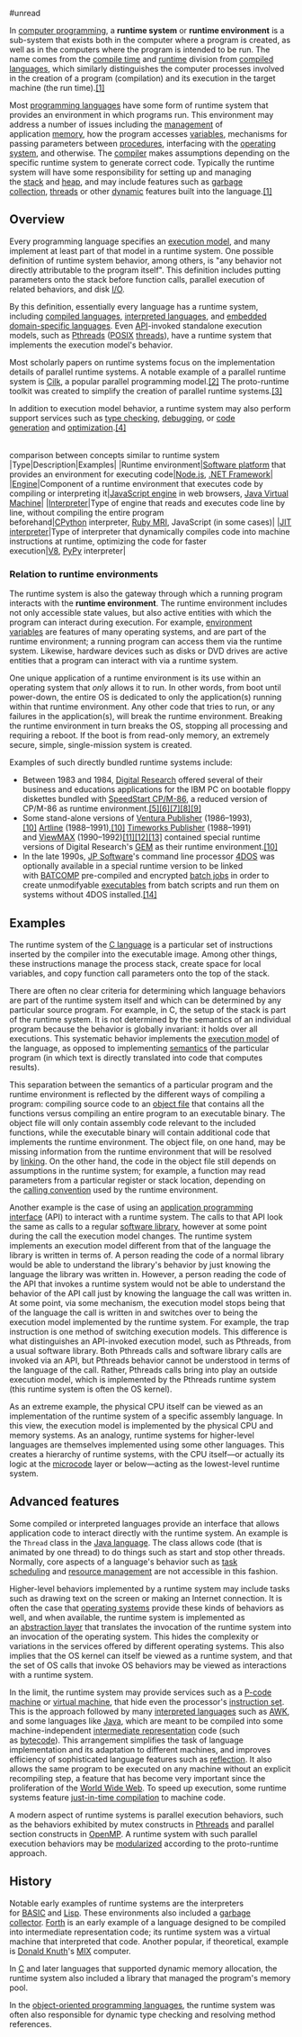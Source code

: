 #unread

In [computer programming](https://en.wikipedia.org/wiki/Computer_programming "Computer programming"), a **runtime system** or **runtime environment** is a sub-system that exists both in the computer where a program is created, as well as in the computers where the program is intended to be run. The name comes from the [compile time](https://en.wikipedia.org/wiki/Compile_time "Compile time") and [runtime](https://en.wikipedia.org/wiki/Runtime_(program_lifecycle_phase) "Runtime (program lifecycle phase)") division from [compiled languages](https://en.wikipedia.org/wiki/Compiled_language "Compiled language"), which similarly distinguishes the computer processes involved in the creation of a program (compilation) and its execution in the target machine (the run time).[[1]](https://en.wikipedia.org/wiki/Runtime_system#cite_note-Aho_2007-1)

Most [programming languages](https://en.wikipedia.org/wiki/Programming_language "Programming language") have some form of runtime system that provides an environment in which programs run. This environment may address a number of issues including the [management](https://en.wikipedia.org/wiki/Memory_management "Memory management") of application [memory](https://en.wikipedia.org/wiki/Computer_memory "Computer memory"), how the program accesses [variables](https://en.wikipedia.org/wiki/Variable_(computer_science) "Variable (computer science)"), mechanisms for passing parameters between [procedures](https://en.wikipedia.org/wiki/Subroutine "Subroutine"), interfacing with the [operating system](https://en.wikipedia.org/wiki/Operating_system "Operating system"), and otherwise. The [compiler](https://en.wikipedia.org/wiki/Compiler "Compiler") makes assumptions depending on the specific runtime system to generate correct code. Typically the runtime system will have some responsibility for setting up and managing the [stack](https://en.wikipedia.org/wiki/Stack_(abstract_data_type) "Stack (abstract data type)") and [heap](https://en.wikipedia.org/wiki/Heap_(data_structure) "Heap (data structure)"), and may include features such as [garbage collection](https://en.wikipedia.org/wiki/Garbage_collection_(computer_science) "Garbage collection (computer science)"), [threads](https://en.wikipedia.org/wiki/Thread_(computing) "Thread (computing)") or other [dynamic](https://en.wikipedia.org/wiki/Dynamic_programming_language "Dynamic programming language") features built into the language.[[1]](https://en.wikipedia.org/wiki/Runtime_system#cite_note-Aho_2007-1)

## Overview

Every programming language specifies an [execution model](https://en.wikipedia.org/wiki/Execution_model "Execution model"), and many implement at least part of that model in a runtime system. One possible definition of runtime system behavior, among others, is "any behavior not directly attributable to the program itself". This definition includes putting parameters onto the stack before function calls, parallel execution of related behaviors, and disk [I/O](https://en.wikipedia.org/wiki/Input/Output "Input/Output").

By this definition, essentially every language has a runtime system, including [compiled languages](https://en.wikipedia.org/wiki/Compiled_language "Compiled language"), [interpreted languages](https://en.wikipedia.org/wiki/Interpreted_language "Interpreted language"), and [embedded domain-specific languages](https://en.wikipedia.org/wiki/Embedded_domain-specific_language "Embedded domain-specific language"). Even [API](https://en.wikipedia.org/wiki/Application_Program_Interface "Application Program Interface")-invoked standalone execution models, such as [Pthreads](https://en.wikipedia.org/wiki/Pthreads "Pthreads") ([POSIX](https://en.wikipedia.org/wiki/POSIX "POSIX") [threads](https://en.wikipedia.org/wiki/Thread_(computing) "Thread (computing)")), have a runtime system that implements the execution model's behavior.

Most scholarly papers on runtime systems focus on the implementation details of parallel runtime systems. A notable example of a parallel runtime system is [Cilk](https://en.wikipedia.org/wiki/Cilk "Cilk"), a popular parallel programming model.[[2]](https://en.wikipedia.org/wiki/Runtime_system#cite_note-Blumofe_1995-2) The proto-runtime toolkit was created to simplify the creation of parallel runtime systems.[[3]](https://en.wikipedia.org/wiki/Runtime_system#cite_note-Proto_2011-3)

In addition to execution model behavior, a runtime system may also perform support services such as [type checking](https://en.wikipedia.org/wiki/Type_checking "Type checking"), [debugging](https://en.wikipedia.org/wiki/Debugging "Debugging"), or [code generation](https://en.wikipedia.org/wiki/Code_generation_(compiler) "Code generation (compiler)") and [optimization](https://en.wikipedia.org/wiki/Code_optimization "Code optimization").[[4]](https://en.wikipedia.org/wiki/Runtime_system#cite_note-Appel_1989-4)

|   |   |   |
|---|---|---|
comparison between concepts similar to runtime system
|Type|Description|Examples|
|Runtime environment|[Software platform](https://en.wikipedia.org/wiki/Computing_platform "Computing platform") that provides an environment for executing code|[Node.js](https://en.wikipedia.org/wiki/Node.js "Node.js"), [.NET Framework](https://en.wikipedia.org/wiki/.NET_Framework ".NET Framework")|
|[Engine](https://en.wikipedia.org/wiki/Software_engine "Software engine")|Component of a runtime environment that executes code by compiling or interpreting it|[JavaScript engine](https://en.wikipedia.org/wiki/JavaScript_engine "JavaScript engine") in web browsers, [Java Virtual Machine](https://en.wikipedia.org/wiki/Java_Virtual_Machine "Java Virtual Machine")|
|[Interpreter](https://en.wikipedia.org/wiki/Interpreter_(computing) "Interpreter (computing)")|Type of engine that reads and executes code line by line, without compiling the entire program beforehand|[CPython](https://en.wikipedia.org/wiki/CPython "CPython") interpreter, [Ruby MRI](https://en.wikipedia.org/wiki/Ruby_MRI "Ruby MRI"), JavaScript (in some cases)|
|[JIT interpreter](https://en.wikipedia.org/wiki/Just-in-time_compilation "Just-in-time compilation")|Type of interpreter that dynamically compiles code into machine instructions at runtime, optimizing the code for faster execution|[V8](https://en.wikipedia.org/wiki/V8_(JavaScript_engine) "V8 (JavaScript engine)"), [PyPy](https://en.wikipedia.org/wiki/PyPy "PyPy") interpreter|

### Relation to runtime environments

The runtime system is also the gateway through which a running program interacts with the **runtime environment**. The runtime environment includes not only accessible state values, but also active entities with which the program can interact during execution. For example, [environment variables](https://en.wikipedia.org/wiki/Environment_variable "Environment variable") are features of many operating systems, and are part of the runtime environment; a running program can access them via the runtime system. Likewise, hardware devices such as disks or DVD drives are active entities that a program can interact with via a runtime system.

One unique application of a runtime environment is its use within an operating system that _only_ allows it to run. In other words, from boot until power-down, the entire OS is dedicated to only the application(s) running within that runtime environment. Any other code that tries to run, or any failures in the application(s), will break the runtime environment. Breaking the runtime environment in turn breaks the OS, stopping all processing and requiring a reboot. If the boot is from read-only memory, an extremely secure, simple, single-mission system is created.

Examples of such directly bundled runtime systems include:

- Between 1983 and 1984, [Digital Research](https://en.wikipedia.org/wiki/Digital_Research "Digital Research") offered several of their business and educations applications for the IBM PC on bootable floppy diskettes bundled with [SpeedStart CP/M-86](https://en.wikipedia.org/wiki/SpeedStart_CP/M-86 "SpeedStart CP/M-86"), a reduced version of CP/M-86 as runtime environment.[[5]](https://en.wikipedia.org/wiki/Runtime_system#cite_note-DRI_1983_SpeedStart-5)[[6]](https://en.wikipedia.org/wiki/Runtime_system#cite_note-DRI_1984_MicroNotes2-6)[[7]](https://en.wikipedia.org/wiki/Runtime_system#cite_note-BYTE_1984-02-7)[[8]](https://en.wikipedia.org/wiki/Runtime_system#cite_note-PCMag_1984-02-8)[[9]](https://en.wikipedia.org/wiki/Runtime_system#cite_note-PCMag_1983-12-9)
- Some stand-alone versions of [Ventura Publisher](https://en.wikipedia.org/wiki/Ventura_Publisher "Ventura Publisher") (1986–1993),[[10]](https://en.wikipedia.org/wiki/Runtime_system#cite_note-Krautter_1999-10) [Artline](https://en.wikipedia.org/wiki/Artline_(illustration_program) "Artline (illustration program)") (1988–1991),[[10]](https://en.wikipedia.org/wiki/Runtime_system#cite_note-Krautter_1999-10) [Timeworks Publisher](https://en.wikipedia.org/wiki/Timeworks_Publisher "Timeworks Publisher") (1988–1991) and [ViewMAX](https://en.wikipedia.org/wiki/ViewMAX "ViewMAX") (1990–1992)[[11]](https://en.wikipedia.org/wiki/Runtime_system#cite_note-Elliott_1999_Differences-11)[[12]](https://en.wikipedia.org/wiki/Runtime_system#cite_note-Paul_1997_DRDOS6UN-12)[[13]](https://en.wikipedia.org/wiki/Runtime_system#cite_note-Paul_1997_NWDOS7UN-13) contained special runtime versions of Digital Research's [GEM](https://en.wikipedia.org/wiki/GEM_(desktop_environment) "GEM (desktop environment)") as their runtime environment.[[10]](https://en.wikipedia.org/wiki/Runtime_system#cite_note-Krautter_1999-10)
- In the late 1990s, [JP Software](https://en.wikipedia.org/wiki/JP_Software "JP Software")'s command line processor [4DOS](https://en.wikipedia.org/wiki/4DOS "4DOS") was optionally available in a special runtime version to be linked with [BATCOMP](https://en.wikipedia.org/wiki/BATCOMP "BATCOMP") pre-compiled and encrypted [batch jobs](https://en.wikipedia.org/wiki/Batch_job "Batch job") in order to create unmodifyable [executables](https://en.wikipedia.org/wiki/Executable "Executable") from batch scripts and run them on systems without 4DOS installed.[[14]](https://en.wikipedia.org/wiki/Runtime_system#cite_note-Georgiev_2008_4DOS-14)

## Examples

The runtime system of the [C language](https://en.wikipedia.org/wiki/C_(programming_language) "C (programming language)") is a particular set of instructions inserted by the compiler into the executable image. Among other things, these instructions manage the process stack, create space for local variables, and copy function call parameters onto the top of the stack.

There are often no clear criteria for determining which language behaviors are part of the runtime system itself and which can be determined by any particular source program. For example, in C, the setup of the stack is part of the runtime system. It is not determined by the semantics of an individual program because the behavior is globally invariant: it holds over all executions. This systematic behavior implements the [execution model](https://en.wikipedia.org/wiki/Execution_model "Execution model") of the language, as opposed to implementing [semantics](https://en.wikipedia.org/wiki/Semantics_(computer_science) "Semantics (computer science)") of the particular program (in which text is directly translated into code that computes results).

This separation between the semantics of a particular program and the runtime environment is reflected by the different ways of compiling a program: compiling source code to an [object file](https://en.wikipedia.org/wiki/Object_file "Object file") that contains all the functions versus compiling an entire program to an executable binary. The object file will only contain assembly code relevant to the included functions, while the executable binary will contain additional code that implements the runtime environment. The object file, on one hand, may be missing information from the runtime environment that will be resolved by [linking](https://en.wikipedia.org/wiki/Linking_(computing) "Linking (computing)"). On the other hand, the code in the object file still depends on assumptions in the runtime system; for example, a function may read parameters from a particular register or stack location, depending on the [calling convention](https://en.wikipedia.org/wiki/Calling_convention "Calling convention") used by the runtime environment.

Another example is the case of using an [application programming interface](https://en.wikipedia.org/wiki/Application_programming_interface "Application programming interface") (API) to interact with a runtime system. The calls to that API look the same as calls to a regular [software library](https://en.wikipedia.org/wiki/Software_library "Software library"), however at some point during the call the execution model changes. The runtime system implements an execution model different from that of the language the library is written in terms of. A person reading the code of a normal library would be able to understand the library's behavior by just knowing the language the library was written in. However, a person reading the code of the API that invokes a runtime system would not be able to understand the behavior of the API call just by knowing the language the call was written in. At some point, via some mechanism, the execution model stops being that of the language the call is written in and switches over to being the execution model implemented by the runtime system. For example, the trap instruction is one method of switching execution models. This difference is what distinguishes an API-invoked execution model, such as Pthreads, from a usual software library. Both Pthreads calls and software library calls are invoked via an API, but Pthreads behavior cannot be understood in terms of the language of the call. Rather, Pthreads calls bring into play an outside execution model, which is implemented by the Pthreads runtime system (this runtime system is often the OS kernel).

As an extreme example, the physical CPU itself can be viewed as an implementation of the runtime system of a specific assembly language. In this view, the execution model is implemented by the physical CPU and memory systems. As an analogy, runtime systems for higher-level languages are themselves implemented using some other languages. This creates a hierarchy of runtime systems, with the CPU itself—or actually its logic at the [microcode](https://en.wikipedia.org/wiki/Microcode "Microcode") layer or below—acting as the lowest-level runtime system.

## Advanced features

Some compiled or interpreted languages provide an interface that allows application code to interact directly with the runtime system. An example is the `Thread` class in the [Java language](https://en.wikipedia.org/wiki/Java_language "Java language"). The class allows code (that is animated by one thread) to do things such as start and stop other threads. Normally, core aspects of a language's behavior such as [task scheduling](https://en.wikipedia.org/wiki/Scheduling_(computing) "Scheduling (computing)") and [resource management](https://en.wikipedia.org/wiki/Resource_(computer_science) "Resource (computer science)") are not accessible in this fashion.

Higher-level behaviors implemented by a runtime system may include tasks such as drawing text on the screen or making an Internet connection. It is often the case that [operating systems](https://en.wikipedia.org/wiki/Operating_system "Operating system") provide these kinds of behaviors as well, and when available, the runtime system is implemented as an [abstraction layer](https://en.wikipedia.org/wiki/Abstraction_layer "Abstraction layer") that translates the invocation of the runtime system into an invocation of the operating system. This hides the complexity or variations in the services offered by different operating systems. This also implies that the OS kernel can itself be viewed as a runtime system, and that the set of OS calls that invoke OS behaviors may be viewed as interactions with a runtime system.

In the limit, the runtime system may provide services such as a [P-code machine](https://en.wikipedia.org/wiki/P-code_machine "P-code machine") or [virtual machine](https://en.wikipedia.org/wiki/Virtual_machine "Virtual machine"), that hide even the processor's [instruction set](https://en.wikipedia.org/wiki/Instruction_set "Instruction set"). This is the approach followed by many [interpreted languages](https://en.wikipedia.org/wiki/Interpreted_language "Interpreted language") such as [AWK](https://en.wikipedia.org/wiki/AWK "AWK"), and some languages like [Java](https://en.wikipedia.org/wiki/Java_(programming_language) "Java (programming language)"), which are meant to be compiled into some machine-independent [intermediate representation](https://en.wikipedia.org/wiki/Intermediate_representation "Intermediate representation") code (such as [bytecode](https://en.wikipedia.org/wiki/Bytecode "Bytecode")). This arrangement simplifies the task of language implementation and its adaptation to different machines, and improves efficiency of sophisticated language features such as [reflection](https://en.wikipedia.org/wiki/Reflection_(computing) "Reflection (computing)"). It also allows the same program to be executed on any machine without an explicit recompiling step, a feature that has become very important since the proliferation of the [World Wide Web](https://en.wikipedia.org/wiki/World_Wide_Web "World Wide Web"). To speed up execution, some runtime systems feature [just-in-time compilation](https://en.wikipedia.org/wiki/Just-in-time_compilation "Just-in-time compilation") to machine code.

A modern aspect of runtime systems is parallel execution behaviors, such as the behaviors exhibited by mutex constructs in [Pthreads](https://en.wikipedia.org/wiki/Pthreads "Pthreads") and parallel section constructs in [OpenMP](https://en.wikipedia.org/wiki/OpenMP "OpenMP"). A runtime system with such parallel execution behaviors may be [modularized](https://en.wikipedia.org/wiki/Modularity "Modularity") according to the proto-runtime approach.

## History

Notable early examples of runtime systems are the interpreters for [BASIC](https://en.wikipedia.org/wiki/BASIC "BASIC") and [Lisp](https://en.wikipedia.org/wiki/Lisp_(programming_language) "Lisp (programming language)"). These environments also included a [garbage collector](https://en.wikipedia.org/wiki/Garbage_collection_(computer_science) "Garbage collection (computer science)"). [Forth](https://en.wikipedia.org/wiki/Forth_(programming_language) "Forth (programming language)") is an early example of a language designed to be compiled into intermediate representation code; its runtime system was a virtual machine that interpreted that code. Another popular, if theoretical, example is [Donald Knuth](https://en.wikipedia.org/wiki/Donald_Knuth "Donald Knuth")'s [MIX](https://en.wikipedia.org/wiki/MIX_(abstract_machine) "MIX (abstract machine)") computer.

In [C](https://en.wikipedia.org/wiki/C_(programming_language) "C (programming language)") and later languages that supported dynamic memory allocation, the runtime system also included a library that managed the program's memory pool.

In the [object-oriented programming languages](https://en.wikipedia.org/wiki/Object-oriented_programming_language "Object-oriented programming language"), the runtime system was often also responsible for dynamic type checking and resolving method references.
